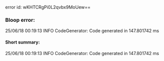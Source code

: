 error id: wKHTCRgPi0L2qvbx9MoUew==
### Bloop error:

25/06/18 00:19:13 INFO CodeGenerator: Code generated in 147.801742 ms
#### Short summary: 

25/06/18 00:19:13 INFO CodeGenerator: Code generated in 147.801742 ms
